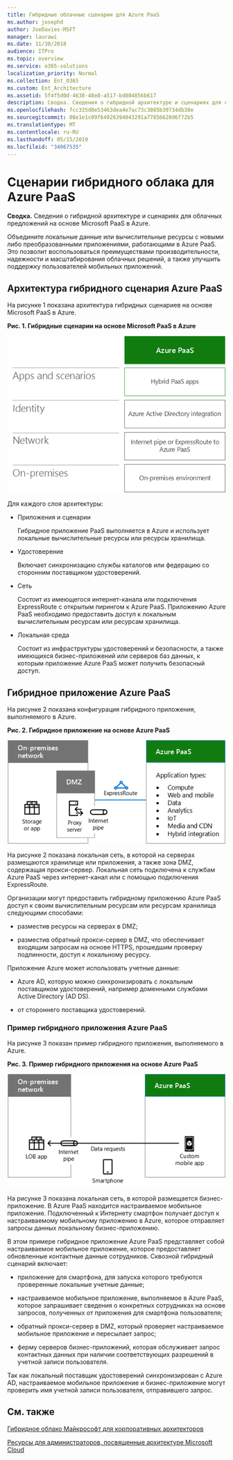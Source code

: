 ```yaml
---
title: Гибридные облачные сценарии для Azure PaaS
ms.author: josephd
author: JoeDavies-MSFT
manager: laurawi
ms.date: 11/30/2018
audience: ITPro
ms.topic: overview
ms.service: o365-solutions
localization_priority: Normal
ms.collection: Ent_O365
ms.custom: Ent_Architecture
ms.assetid: 5f4f5d0d-4638-48e8-a517-bd804856b617
description: Сводка. Сведения о гибридной архитектуре и сценариях для облачных предложений на основе Microsoft PaaS в Azure.
ms.openlocfilehash: fcc335d0e53463dea4e7ac73c3885b39734db38e
ms.sourcegitcommit: 08e1e1c09f64926394043291a77856620d6f72b5
ms.translationtype: MT
ms.contentlocale: ru-RU
ms.lasthandoff: 05/15/2019
ms.locfileid: "34067535"
---
```

# <a name="hybrid-cloud-scenarios-for-azure-paas"></a>Сценарии гибридного облака для Azure PaaS

 **Сводка.** Сведения о гибридной архитектуре и сценариях для облачных предложений на основе Microsoft PaaS в Azure.
  
Объедините локальные данные или вычислительные ресурсы с новыми либо преобразованными приложениями, работающими в Azure PaaS. Это позволит воспользоваться преимуществами производительности, надежности и масштабирования облачных решений, а также улучшить поддержку пользователей мобильных приложений. 
  
## <a name="azure-paas-hybrid-scenario-architecture"></a>Архитектура гибридного сценария Azure PaaS

На рисунке 1 показана архитектура гибридных сценариев на основе Microsoft PaaS в Azure.
  
**Рис. 1. Гибридные сценарии на основе Microsoft PaaS в Azure**

![Гибридные сценарии на основе Microsoft PaaS в Azure](media/Hybrid-Poster/Hybrid-Cloud-Stack-PaaS.png)
  
Для каждого слоя архитектуры:
  
- Приложения и сценарии
    
    Гибридное приложение PaaS выполняется в Azure и использует локальные вычислительные ресурсы или ресурсы хранилища.
    
- Удостоверение
    
    Включает синхронизацию службы каталогов или федерацию со сторонним поставщиком удостоверений.
    
- Сеть
    
    Состоит из имеющегося интернет-канала или подключения ExpressRoute с открытым пирингом к Azure PaaS. Приложению Azure PaaS необходимо предоставить доступ к локальным вычислительным ресурсам или ресурсам хранилища.
    
- Локальная среда
    
    Состоит из инфраструктуры удостоверений и безопасности, а также имеющихся бизнес-приложений или серверов баз данных, к которым приложение Azure PaaS может получить безопасный доступ.
    
## <a name="azure-paas-hybrid-application"></a>Гибридное приложение Azure PaaS

На рисунке 2 показана конфигурация гибридного приложения, выполняемого в Azure.
  
**Рис. 2. Гибридное приложение на основе Azure PaaS**

![Гибридное приложение на основе Azure PaaS](media/Hybrid-Poster/Hybrid-Cloud-Stack-PaaS-Apps.png)
  
На рисунке 2 показана локальная сеть, в которой на серверах размещаются хранилище или приложения, а также зона DMZ, содержащая прокси-сервер. Локальная сеть подключена к службам Azure PaaS через интернет-канал или с помощью подключения ExpressRoute.
  
Организации могут предоставить гибридному приложению Azure PaaS доступ к своим вычислительным ресурсам или ресурсам хранилища следующими способами:
  
- разместив ресурсы на серверах в DMZ;
    
- разместив обратный прокси-сервер в DMZ, что обеспечивает входящим запросам на основе HTTPS, прошедшим проверку подлинности, доступ к локальному ресурсу.
    
Приложение Azure может использовать учетные данные:
  
- Azure AD, которую можно синхронизировать с локальным поставщиком удостоверений, например доменными службами Active Directory (AD DS).
    
- от стороннего поставщика удостоверений.
    
### <a name="example-azure-paas-hybrid-application"></a>Пример гибридного приложения Azure PaaS

На рисунке 3 показан пример гибридного приложения, выполняемого в Azure.
  
**Рис. 3. Пример гибридного приложения на основе Azure PaaS**

![Пример гибридного приложения на основе Azure PaaS](media/Hybrid-Poster/Hybrid-Cloud-Stack-PaaS-Apps-Ex.png)
  
На рисунке 3 показана локальная сеть, в которой размещается бизнес-приложение. В Azure PaaS находится настраиваемое мобильное приложение. Подключенный к Интернету смартфон получает доступ к настраиваемому мобильному приложению в Azure, которое отправляет запросы данных локальному бизнес-приложению.
  
В этом примере гибридное приложение Azure PaaS представляет собой настраиваемое мобильное приложение, которое предоставляет обновленные контактные данные сотрудников. Сквозной гибридный сценарий включает:
  
- приложение для смартфона, для запуска которого требуются проверенные локальные учетные данные;
    
- настраиваемое мобильное приложение, выполняемое в Azure PaaS, которое запрашивает сведения о конкретных сотрудниках на основе запросов, полученных от приложения для смартфона пользователя;
    
- обратный прокси-сервер в DMZ, который проверяет настраиваемое мобильное приложение и пересылает запрос;
    
- ферму серверов бизнес-приложений, которая обслуживает запрос контактных данных при наличии соответствующих разрешений в учетной записи пользователя.
    
Так как локальный поставщик удостоверений синхронизирован с Azure AD, настраиваемое мобильное приложение и бизнес-приложение могут проверить имя учетной записи пользователя, отправившего запрос.
  
## <a name="see-also"></a>См. также

[Гибридное облако Майкрософт для корпоративных архитекторов](microsoft-hybrid-cloud-for-enterprise-architects.md)
  
[Ресурсы для администраторов, посвященные архитектуре Microsoft Cloud](microsoft-cloud-it-architecture-resources.md)


